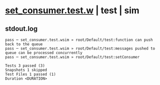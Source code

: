 # [set_consumer.test.w](../../../../../../tests/sdk_tests/queue/set_consumer.test.w) | test | sim

## stdout.log
```log
pass ─ set_consumer.test.wsim » root/Default/test:function can push back to the queue                   
pass ─ set_consumer.test.wsim » root/Default/test:messages pushed to queue can be processed concurrently
pass ─ set_consumer.test.wsim » root/Default/test:setConsumer                                           

Tests 3 passed (3)
Snapshots 1 skipped
Test Files 1 passed (1)
Duration <DURATION>
```

